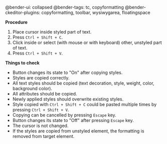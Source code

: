@bender-ui: collapsed
@bender-tags: tc, copyformatting
@bender-ckeditor-plugins: copyformatting, toolbar, wysiwygarea, floatingspace

**Procedure**

1. Place cursor inside styled part of text.
2. Press `Ctrl + Shift + C`.
3. Click inside or select (with mouse or with keyboard) other, unstyled part of text.
4. Press `Ctrl + Shift + V`.

**Things to check**

* Button changes its state to "On" after copying styles.
* Styles are copied correctly.
* All text styles should be copied (text decoration, style, weight, color, background color).
* All attributes should be copied.
* Newly applied styles should overwrite existing styles.
* Style copied with `Ctrl + Shift + C` could be pasted multiple times by pressing `Ctrl + Shift + V`.
* Copying can be cancelled by pressing `Escape` key.
* Button changes its state to "Off" after pressing `Escape` key.
* The cursor is not changed.
* If the styles are copied from unstyled element, the formatting is removed from target element.

